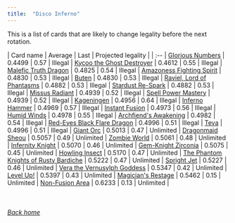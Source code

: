```yaml
---
title:  "Disco Inferno"
---
```


This is a list of cards that are likely to change legality before the next rotation.

| Card name | Average | Last | Projected legality |
| :-- |
[Glorious Numbers](https://db.ygoprodeck.com/card/?search=Glorious%20Numbers) | 0.4499 | 0.57 | Illegal |
[Kycoo the Ghost Destroyer](https://db.ygoprodeck.com/card/?search=Kycoo%20the%20Ghost%20Destroyer) | 0.4612 | 0.55 | Illegal |
[Malefic Truth Dragon](https://db.ygoprodeck.com/card/?search=Malefic%20Truth%20Dragon) | 0.4825 | 0.54 | Illegal |
[Amazoness Fighting Spirit](https://db.ygoprodeck.com/card/?search=Amazoness%20Fighting%20Spirit) | 0.4830 | 0.53 | Illegal |
[Buten](https://db.ygoprodeck.com/card/?search=Buten) | 0.4830 | 0.53 | Illegal |
[Raviel, Lord of Phantasms](https://db.ygoprodeck.com/card/?search=Raviel,%20Lord%20of%20Phantasms) | 0.4882 | 0.53 | Illegal |
[Stardust Re-Spark](https://db.ygoprodeck.com/card/?search=Stardust%20Re-Spark) | 0.4882 | 0.53 | Illegal |
[Missus Radiant](https://db.ygoprodeck.com/card/?search=Missus%20Radiant) | 0.4939 | 0.52 | Illegal |
[Spell Power Mastery](https://db.ygoprodeck.com/card/?search=Spell%20Power%20Mastery) | 0.4939 | 0.52 | Illegal |
[Kageningen](https://db.ygoprodeck.com/card/?search=Kageningen) | 0.4956 | 0.64 | Illegal |
[Inferno Hammer](https://db.ygoprodeck.com/card/?search=Inferno%20Hammer) | 0.4969 | 0.57 | Illegal |
[Instant Fusion](https://db.ygoprodeck.com/card/?search=Instant%20Fusion) | 0.4973 | 0.56 | Illegal |
[Humid Winds](https://db.ygoprodeck.com/card/?search=Humid%20Winds) | 0.4978 | 0.55 | Illegal |
[Archfiend's Awakening](https://db.ygoprodeck.com/card/?search=Archfiend's%20Awakening) | 0.4982 | 0.54 | Illegal |
[Red-Eyes Black Flare Dragon](https://db.ygoprodeck.com/card/?search=Red-Eyes%20Black%20Flare%20Dragon) | 0.4996 | 0.51 | Illegal |
[Teva](https://db.ygoprodeck.com/card/?search=Teva) | 0.4996 | 0.51 | Illegal |
[Giant Orc](https://db.ygoprodeck.com/card/?search=Giant%20Orc) | 0.5013 | 0.47 | Unlimited |
[Dragonmaid Sheou](https://db.ygoprodeck.com/card/?search=Dragonmaid%20Sheou) | 0.5057 | 0.49 | Unlimited |
[Zombie World](https://db.ygoprodeck.com/card/?search=Zombie%20World) | 0.5061 | 0.48 | Unlimited |
[Infernity Knight](https://db.ygoprodeck.com/card/?search=Infernity%20Knight) | 0.5070 | 0.46 | Unlimited |
[Gem-Knight Zirconia](https://db.ygoprodeck.com/card/?search=Gem-Knight%20Zirconia) | 0.5075 | 0.45 | Unlimited |
[Howling Insect](https://db.ygoprodeck.com/card/?search=Howling%20Insect) | 0.5170 | 0.47 | Unlimited |
[The Phantom Knights of Rusty Bardiche](https://db.ygoprodeck.com/card/?search=The%20Phantom%20Knights%20of%20Rusty%20Bardiche) | 0.5222 | 0.47 | Unlimited |
[Spright Jet](https://db.ygoprodeck.com/card/?search=Spright%20Jet) | 0.5227 | 0.46 | Unlimited |
[Vera the Vernusylph Goddess](https://db.ygoprodeck.com/card/?search=Vera%20the%20Vernusylph%20Goddess) | 0.5347 | 0.42 | Unlimited |
[Level Up!](https://db.ygoprodeck.com/card/?search=Level%20Up!) | 0.5397 | 0.43 | Unlimited |
[Magician's Restage](https://db.ygoprodeck.com/card/?search=Magician's%20Restage) | 0.5462 | 0.15 | Unlimited |
[Non-Fusion Area](https://db.ygoprodeck.com/card/?search=Non-Fusion%20Area) | 0.6233 | 0.13 | Unlimited |

<br>

###### [Back home](index)